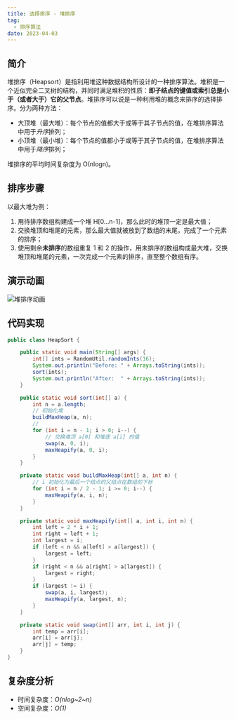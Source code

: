 ```yaml
---
title: 选择排序 - 堆排序
tag:
  - 排序算法
date: 2023-04-03
---
```


## 简介

堆排序（Heapsort）是指利用堆这种数据结构所设计的一种排序算法。堆积是一个近似完全二叉树的结构，并同时满足堆积的性质：**即子结点的键值或索引总是小于（或者大于）它的父节点**。堆排序可以说是一种利用堆的概念来排序的选择排序。分为两种方法：

- 大顶堆（最大堆）：每个节点的值都大于或等于其子节点的值，在堆排序算法中用于*升序*排列；
- 小顶堆（最小堆）：每个节点的值都小于或等于其子节点的值，在堆排序算法中用于*降序*排列；

堆排序的平均时间复杂度为 Ο(nlogn)。

## 排序步骤

以最大堆为例：

1. 用待排序数组构建成一个堆 H[0...n-1]，那么此时的堆顶一定是最大值；
2. 交换堆顶和堆尾的元素，那么最大值就被放到了数组的末尾，完成了一个元素的排序；
3. 使用剩余**未排序**的数组重复 1 和 2 的操作，用未排序的数组构成最大堆，交换堆顶和堆尾的元素，一次完成一个元素的排序，直至整个数组有序。

## 演示动画

![堆排序动画](https://cdn.jsdelivr.net/gh/AlexChen68/OSS@master/blog/advance/堆排序.gif)

## 代码实现

```java
public class HeapSort {

    public static void main(String[] args) {
        int[] ints = RandomUtil.randomInts(16);
        System.out.println("Before: " + Arrays.toString(ints));
        sort(ints);
        System.out.println("After:  " + Arrays.toString(ints));
    }

    public static void sort(int[] a) {
        int n = a.length;
        // 初始化堆
        buildMaxHeap(a, n);
        //
        for (int i = n - 1; i > 0; i--) {
            // 交换堆顶 a[0] 和堆底 a[i] 的值
            swap(a, 0, i);
            maxHeapify(a, 0, i);
        }
    }

    private static void buildMaxHeap(int[] a, int n) {
        // i 初始化为最后一个结点的父结点在数组的下标
        for (int i = n / 2 - 1; i >= 0; i--) {
            maxHeapify(a, i, n);
        }
    }

    private static void maxHeapify(int[] a, int i, int n) {
        int left = 2 * i + 1;
        int right = left + 1;
        int largest = i;
        if (left < n && a[left] > a[largest]) {
            largest = left;
        }
        if (right < n && a[right] > a[largest]) {
            largest = right;
        }
        if (largest != i) {
            swap(a, i, largest);
            maxHeapify(a, largest, n);
        }
    }

    private static void swap(int[] arr, int i, int j) {
        int temp = arr[i];
        arr[i] = arr[j];
        arr[j] = temp;
    }
}
```

## 复杂度分析

- 时间复杂度：*O(nlog~2~n)*
- 空间复杂度：*O(1)*